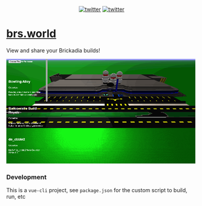 <p align="center">
    <a href="https://twitter.com/cobertos" target="_blank"><img alt="twitter" src="https://img.shields.io/badge/twitter-%40cobertos-0084b4.svg"></a>
    <a href="https://cobertos.com" target="_blank"><img alt="twitter" src="https://img.shields.io/badge/website-cobertos.com-888888.svg"></a>
</p>

# [brs.world](http://brs.world)

View and share your Brickadia builds!

![Site development picture](media/brsworldGifHalf.gif)

### Development

This is a `vue-cli` project, see `package.json` for the custom script to build, run, etc
